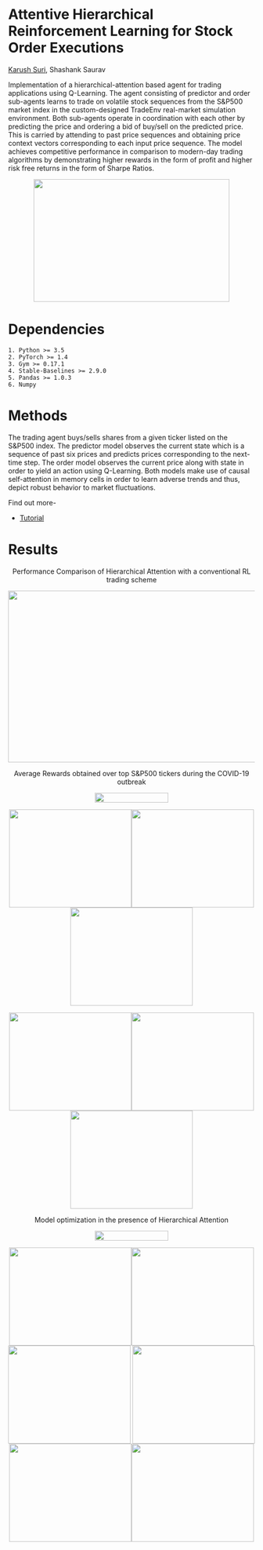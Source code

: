 # Attentive Hierarchical Reinforcement Learning for Stock Order Executions  

[Karush Suri](https://karush17.github.io/), Shashank Saurav  

Implementation of a hierarchical-attention based agent for trading applications using Q-Learning. The agent consisting of predictor and order sub-agents learns to trade on volatile stock sequences from the S&P500 market index in the custom-designed TradeEnv real-market simulation environment. Both sub-agents operate in coordination with each other by predicting the price and ordering a bid of buy/sell on the predicted price. This is carried by attending to past price sequences and obtaining price context vectors corresponding to each input price sequence. The model achieves competitive performance in comparison to modern-day trading algorithms by demonstrating higher rewards in the form of profit and higher risk free returns in the form of Sharpe Ratios. 

<p align="center"><img src="Results/drawing.png" height="250" width="400" /></p>

# Dependencies  
```
1. Python >= 3.5  
2. PyTorch >= 1.4  
3. Gym >= 0.17.1  
4. Stable-Baselines >= 2.9.0  
5. Pandas >= 1.0.3  
6. Numpy  
```  

# Methods
The trading agent buys/sells shares from a given ticker listed on the S&P500 index. The predictor model observes the current state which is a sequence of past six prices and predicts prices corresponding to the next-time step.  The order model observes the current price along with state in order to yield an action using Q-Learning. Both models make use of causal self-attention in memory cells in order to learn adverse trends and thus, depict robust behavior to market fluctuations. 

Find out more-  
 * [Tutorial](https://nbviewer.jupyter.org/github/karush17/PyTorch-Tutorials/blob/master/Tutorials/Reinforcement%20Learning/2516_Project.ipynb)  

# Results

<center>Performance Comparison of Hierarchical Attention with a conventional RL trading scheme</center>  
<p align="center"><img src="Results/compare.PNG" height="350" width="800" align="center" /></p>  

<center>Average Rewards obtained over top S&P500 tickers during the COVID-19 outbreak</center>  
<p align="center"><img src="Results/legend.PNG" height="20" width="150"></p>  
<p align="center"><img src="Results/AAPL/rewards-AAPL.png" height="200" width="250" align="center" /><img src="Results/AMZN/rewards-AMZN.png" height="200" width="250" align="center" /><img src="Results/GOOGL/rewards-GOOGL.png" height="200" width="250" align="center" /></p>  
<p align="center"><img src="Results/MSFT/rewards-MSFT.PNG" height="200" width="250" align="center" /><img src="Results/NFLX/rewards-NFLX.png" height="200" width="250" align="center" /><img src="Results/NVDA/rewards-NVDA.png" height="200" width="250" align="center" /></p>  

<center>Model optimization in the presence of Hierarchical Attention</center>  
<p align="center"><img src="Results/legend.PNG" height="20" width="150"></p>  
<p align="center"><img src="Results/AAPL/loss-AAPL.png" height="200" width="250" align="center" /><img src="Results/AMZN/loss-AMZN.png" height="200" width="250" align="center" /><img src="Results/GOOGL/loss-GOOGL.png" height="200" width="250" align="center" />  
<img src="Results/MSFT/loss-MSFT.png" height="200" width="250" align="center" /><img src="Results/NFLX/loss-NFLX.png" height="200" width="250" align="center" /><img src="Results/NVDA/loss-NVDA.png" height="200" width="250" align="center" /></p>  









